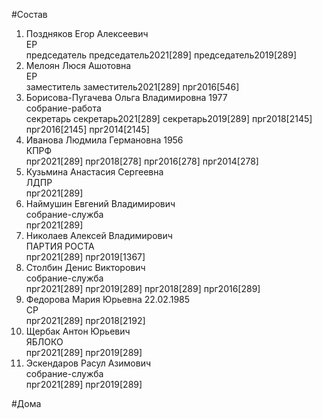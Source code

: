 #Состав  
1. Поздняков Егор Алексеевич  
    ЕР  
    председатель председатель2021[289] председатель2019[289]  
2. Мелоян Люся Ашотовна  
    ЕР  
    заместитель заместитель2021[289] прг2016[546]  
3. Борисова-Пугачева Ольга Владимировна 1977  
    собрание-работа  
    секретарь секретарь2021[289] секретарь2019[289] прг2018[2145] прг2016[2145] прг2014[2145]  
4. Иванова Людмила Германовна 1956  
    КПРФ  
    прг2021[289] прг2018[278] прг2016[278] прг2014[278]  
5. Кузьмина Анастасия Сергеевна  
    ЛДПР  
    прг2021[289]  
6. Наймушин Евгений Владимирович  
    собрание-служба  
    прг2021[289]  
7. Николаев Алексей Владимирович  
    ПАРТИЯ РОСТА  
    прг2021[289] прг2019[1367]  
8. Столбин Денис Викторович  
    собрание-служба  
    прг2021[289] прг2019[289] прг2018[289] прг2016[289]  
9. Федорова Мария Юрьевна 22.02.1985  
    СР  
    прг2021[289] прг2018[2192]  
10. Щербак Антон Юрьевич  
    ЯБЛОКО  
    прг2021[289] прг2019[289]  
11. Эскендаров Расул Азимович  
    собрание-служба  
    прг2021[289] прг2019[289]  
  
#Дома  
  
